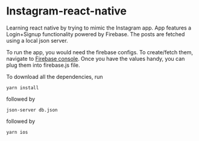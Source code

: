 # Instagram-react-native 

Learning react native by trying to mimic the Instagram app. App features a Login+Signup functionality powered by Firebase. The posts are fetched using a local json
server.

To run the app, you would need the firebase configs. To create/fetch them, navigate to [Firebase console](https://console.firebase.google.com/). Once you have the values handy, you can plug them into firebase.js file.

To download all the dependencies, run

```
yarn install
```

followed by

```
json-server db.json
```

followed by 
```
yarn ios
```

